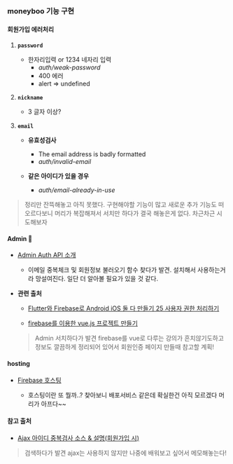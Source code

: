 ### moneyboo 기능 구현
#### 회원가입 에러처리
1. **```password```**
	- 한자리입력 or 1234 네자리 입력
		- *auth/weak-password*
		- 400 에러
		- alert => undefined

2. **```nickname```**
	- 3 글자 이상?
 
3. **```email```**
	- **유효성검사**
		- The email address is badly formatted
		- *auth/invalid-email*
	- **같은 아이디가 있을 경우**

		- *auth/email-already-in-use*

> 정리만 잔뜩해놓고 아직 못했다. 구현해야할 기능이 많고 새로운 추가 기능도 떠오르다보니 머리가 복잡해져서 서치만 하다가 결국 해놓은게 없다. 차근차근 시도해보자

#### Admin 📌
- [Admin Auth API 소개](https://firebase.google.com/docs/auth/admin?hl=ko)
	- 이메일 중복체크 및 회원정보 불러오기 함수 찾다가 발견. 설치해서 사용하는거라 망설여진다. 일단 더 알아볼 필요가 있을 것 같다.

- **관련 출처**
	- [Flutter와 Firebase로 Android iOS 둘 다 만들기 25 사용자 권한 처리하기](https://fkkmemi.github.io/ff/ff-025/)

	- [firebase를 이용한 vue.js 프로젝트 만들기](https://fkkmemi.github.io/vf/)

	> Admin 서치하다가 발견 firebase를 vue로 다루는 강의가 흔치않기도하고 정보도 깔끔하게 정리되어 있어서 회원인증 페이지 만들때 참고할 계획!

#### hosting
- [Firebase 호스팅](https://firebase.google.com/docs/hosting?authuser=0)

	- 호스팅이란 또 뭘까..? 찾아보니 배포서비스 같은데 확실한건 아직 모르겠다 머리가 아프다~~

#### 참고 출처
- [Ajax 아이디 중복검사 소스 & 설명(회원가입 시)](https://m.blog.naver.com/PostView.nhn?blogId=vnemftnsska2&logNo=221407559074&proxyReferer=https:%2F%2Fwww.google.com%2F)
> 검색하다가 발견 ajax는 사용하지 않지만 나중에 배워보고 싶어서 메모해놓는다!


